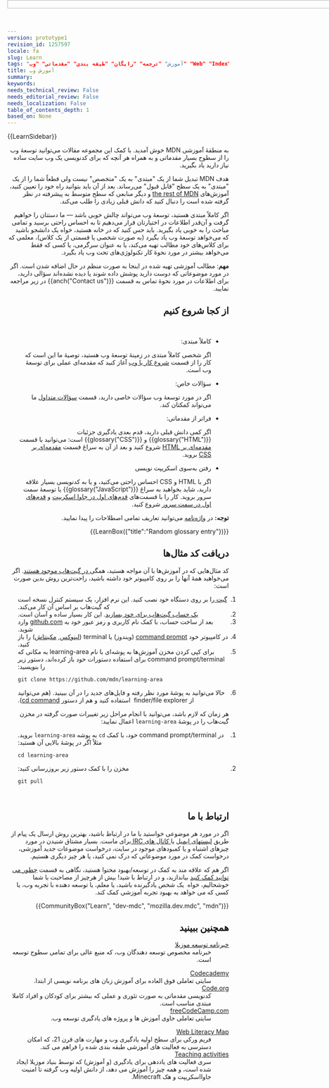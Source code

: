 ```yaml
---
version: prototype1
revision_id: 1257597
locale: fa
slug: Learn
tags: "آموزش" "ترجمه" "رایگان" "طبقه بندی" "مقدماتی" "وب" "Web" "Index" "Learn" "Landing" "Beginner" "TopicStub" "NeedsTranslation"
title: آموزش وب
summary: 
keywords: 
needs_technical_review: False
needs_editorial_review: False
needs_localization: False
table_of_contents_depth: 1
based_on: None
---
```

<div>{{LearnSidebar}}</div>

<div class="summary" dir="rtl">
<p>به منطقۀ آموزشی MDN خوش آمدید. با کمک این مجموعه مقالات می‌توانید توسعۀ وب را از سطوح بسیار مقدماتی و به همراه هر آنچه که برای کدنویسی یک وب سایت ساده نیاز دارید یاد بگیرید.</p>
</div>

<p dir="rtl">هدف MDN تبدیل شما از یک "مبتدی" به یک "متخصص" نیست ولی قطعاً شما را از یک "مبتدی" به یک سطح "قابل قبول" می‌رساند. بعد از آن باید بتوانید راه خود را تعیین کنید، آموزش‌های <a href="https://developer.mozilla.org/en-US/">the rest of MDN</a> و دیگر منابعی که سطح متوسط به پیشرفته در نظر گرفته شده است را دنبال کنید که دانش قبلی زیادی را طلب می‌کند.</p>

<p dir="rtl">اگر کاملاً مبتدی هستید، توسعۀ وب می‌تواند چالش خوبی باشد — ما دستتان را خواهیم گرفت و آن‌قدر اطلاعات در اختیارتان قرار می‌دهیم تا به احساس راحتی برسید و تمامی مباحث را به خوبی یاد بگیرید. باید حس کنید که در خانه هستید، خواه یک دانشجو باشید که می‌خواهد توسعۀ وب یاد بگیرد (به صورت شخصی یا قسمتی از یک کلاس)، معلمی که برای کلاس‌های خود مطالب تهیه می‌کند، یا به عنوان سرگرمی، یا کسی که فقط می‌خواهد بیشتر در مورد نحوۀ کار تکنولوژی‌های تحت وب یاد بگیرد.</p>

<div class="warning">
<p dir="rtl"><strong>مهم</strong>: مطالب آموزشی تهیه شده در اینجا به صورت منظم در حال اضافه شدن است. اگر در مورد موضوعاتی که دوست دارید پوشش داده شوند یا دیده نشده‌اند سؤالی دارید، برای اطلاعات در مورد نحوۀ تماس به قسمت {{anch("Contact us")}} در زیر مراجعه نمایید.</p>
</div>

<h2 dir="rtl" id="از_کجا_شروع_کنیم">از کجا شروع کنیم</h2>

<p dir="rtl">&nbsp;</p>

<ul class="card-grid" dir="rtl">
 <li><span>کاملاً مبتدی:</span>

  <p>اگر شخصی کاملاً مبتدی در زمینۀ توسعۀ وب هستید، توصیۀ ما این است که کار را از قسمت <a href="https://developer.mozilla.org/en-US/docs/Learn/Getting_started_with_the_web">شروع کار با وب</a> آغاز کنید که مقدمه‌‌ای عملی برای توسعۀ وب است.</p>
 </li>
 <li><span>سؤالات خاص:</span>
  <p>اگر در مورد توسعۀ وب سؤالات خاصی دارید، قسمت&nbsp;<a href="https://developer.mozilla.org/en-US/docs/Learn/Common_questions">سؤالات متداول</a> ما می‌تواند کمکتان کند.</p>
 </li>
 <li><span>فراتر از مقدماتی:</span>
  <p>اگر کمی دانش قبلی دارید، قدم بعدی یادگیری جزئیات {{glossary("HTML")}} و {{glossary("CSS")}} است: می‌توانید با قسمت <a href="https://developer.mozilla.org/en-US/docs/Learn/HTML/Introduction_to_HTML">مقدمه‌ای بر HTML</a> شروع کنید و بعد از آن به سراغ قسمت <a href="https://developer.mozilla.org/en-US/docs/Learn/CSS/Introduction_to_CSS">مقدمه‌ای بر CSS</a> بروید.</p>
 </li>
 <li><span>رفتن به‌سوی اسکریپت نویسی</span>
  <p>اگر با HTML و CSS احساس راحتی می‌کنید، و یا به کدنویسی بسیار علاقه دارید، شاید بخواهید به سراغ {{glossary("JavaScript")}} یا توسعۀ سمت سرور بروید. کار را با قسمت‌های <a href="https://developer.mozilla.org/en-US/docs/Learn/JavaScript/First_steps"> قدم‌های اول در جاوا اسکریپت</a> و <a href="https://developer.mozilla.org/en-US/docs/Learn/Server-side/First_steps">قدم‌های اول در سمت سرور</a> شروع کنید.</p>
 </li>
</ul>

<div class="note" dir="rtl">
<p><strong>توجه:</strong> در <a href="https://developer.mozilla.org/en-US/docs/Glossary">واژه‌نامه</a> می‌توانید تعاریف تمامی اصطلاحات را پیدا نمایید.</p>
</div>

<p dir="rtl">{{LearnBox({"title":"Random glossary entry"})}}</p>

<h2 dir="rtl" id="دریافت_کد_مثال‌ها">دریافت کد مثال‌ها</h2>

<p dir="rtl">کد مثال‌هایی که در آموزش‌ها با آن مواجه هستید، همگی<a href="https://github.com/mdn/learning-area/"> در گیت‌هاب موجود هستند</a>. اگر می‌خواهید همۀ آنها را بر روی کامپیوتر خود داشته باشید، راحت‌ترین روش بدین صورت است:</p>

<ol>
 <li dir="rtl"><a href="http://git-scm.com/downloads">گیت </a>را بر روی دستگاه خود نصب کنید. این نرم افزار، یک سیستم کنترل نسخه است که گیت‌هاب بر اساس آن کار می‌کند.</li>
 <li dir="rtl"><a href="https://github.com/join">یک حساب گیت‌هاب برای خود بسازید</a>. این کار بسیار ساده و آسان است.</li>
 <li dir="rtl">بعد از ساخت حساب، با کمک نام کاربری و رمز عبور خود به <a href="https://github.com">github.com</a> وارد شوید.</li>
 <li dir="rtl">در کامپیوتر خود <a href="https://www.lifewire.com/how-to-open-command-prompt-2618089">command prompt</a> (ویندوز) یا terminal (<a href="https://help.ubuntu.com/community/UsingTheTerminal">لینوکس</a>, <a href="http://blog.teamtreehouse.com/introduction-to-the-mac-os-x-command-line">مکینتاش</a>) را باز کنید.</li>
 <li dir="rtl">برای کپی کردن مخزن آموزش‌ها به پوشه‌ای با نام learning-area به مکانی که command prompt/terminal برای استفاده دستورات خود باز کرده‌اند، دستور زیر را بنویسید:
  <pre class="brush: bash line-numbers  language-bash">
<code class="language-bash">git clone https://github.com/mdn/learning-area</code></pre>
 </li>
 <li dir="rtl">حالا می‌توانید به پوشۀ مورد نظر رفته و فایل‌های جدید را در آن ببینید. (هم می‌توانید از finder/file explorer&nbsp; استفاده کنید و هم از دستور <a href="https://en.wikipedia.org/wiki/Cd_%28command%29">cd command</a>).</li>
</ol>

<p dir="rtl">هر زمان که لازم باشد، می‌توانید با انجام مراحل زیر تغییرات صورت گرفته در مخزن گیت‌هاب را در پوشۀ <code>learning-area</code> اعمال نمایید:</p>

<ol>
 <li dir="rtl">در command prompt/terminal خود، با کمک <code>cd</code> به پوشه <code>learning-area</code> بروید. مثلاً اگر در پوشۀ بالایی آن هستید:

  <pre class="brush: bash line-numbers  language-bash">
<code class="language-bash">cd learning-area</code></pre>
 </li>
 <li dir="rtl">مخزن را با کمک دستور زیر بروزرسانی کنید:
  <pre class="brush: bash line-numbers  language-bash">
<code class="language-bash">git pull</code></pre>
 </li>
</ol>

<article class="approved text-content">
<div class="boxed translate-rendered">
<p>&nbsp;</p>

<h2 dir="rtl" id="ارتباط_با_ما">ارتباط با ما</h2>

<p dir="rtl">اگر در مورد هر موضوعی خواستید با ما در ارتباط باشید، بهترین روش ارسال یک پیام از طریق <a href="https://developer.mozilla.org/en-US/docs/MDN/Community/Conversations#Asynchronous_discussions">لیستهای ایمیل</a> یا<a href="https://developer.mozilla.org/en-US/docs/MDN/Community/Conversations#Chat_in_IRC"> کانال های IRC </a>برای ماست. بسیار مشتاق شنیدن در مورد چیزهای اشتباه و یا کمبودهای موجود در سایت، درخواست موضوعات جدید آموزشی، درخواست کمک در مورد موضوعاتی که درک نمی کنید، یا هر چیز دیگری هستیم.</p>

<p dir="rtl">اگر هم که علاقه مند به کمک در توسعه/بهبود محتوا هستید، نگاهی به قسمت <a href="https://developer.mozilla.org/en-US/Learn/How_to_contribute">چطور می توانید کمک کنید</a> بیاندازید، و در ارتباط با شید! بیش از هرچیز از مصاحبت با شما خوشحالیم، خواه&nbsp; یک شخص یادگیرنده باشید، یا معلم، یا توسعه دهنده با تجربه وب، یا کسی که می خواهد به بهبود تجربه آموزشی کمک کند.</p>

<p dir="rtl">{{CommunityBox("Learn", "dev-mdc", "mozilla.dev.mdc", "mdn")}}</p>

<h2 dir="rtl" id="همچنین_ببینید">همچنین ببینید</h2>

<dl>
 <dt dir="rtl"><a href="https://www.mozilla.org/en-US/newsletter/developer/">خبرنامه توسعه موزیلا</a></dt>
 <dd dir="rtl">خبرنامه مخصوص توسعه دهندگان وب، که منبع عالی برای تمامی سطوح توسعه است.</dd>
</dl>

<dl>
 <dt dir="rtl"><a href="https://www.codecademy.com/">Codecademy</a></dt>
 <dd dir="rtl">سایتی تعاملی فوق العاده برای آموزش زبان های برنامه نویسی از ابتدا.</dd>
 <dt dir="rtl"><a href="https://code.org/">Code.org</a></dt>
 <dd dir="rtl">کدنویسی مقدماتی به صورت تئوری و عملی که بیشتر برای کودکان و افراد کاملا مبتدی مناسب است.</dd>
 <dt dir="rtl"><a href="https://www.freecodecamp.com/">freeCodeCamp.com</a></dt>
 <dd dir="rtl">سایتی تعاملی حاوی آموزش ها و پروژه های یادگیری توسعه وب.</dd>
</dl>

<dl>
 <dt dir="rtl"><a href="https://learning.mozilla.org/web-literacy/">Web Literacy Map</a></dt>
 <dd dir="rtl">فریم ورکی برای سطح اولیه یادگیری وب و مهارت های قرن 21، که امکان دسترسی به فعالیت های آموزشی طبقه بندی شده را فراهم می کند.</dd>
 <dt dir="rtl"><a href="https://learning.mozilla.org/activities">Teaching activities</a></dt>
 <dd dir="rtl">سری فعالیت های یاددهی برای یادگیری (و آموزش) که توسط بنیاد موزیلا ایجاد شده است، و همه چیز را آموزش می دهد، از دانش اولیه وب گرفته تا امنیت جاوااسکریپت و هک Minecraft.</dd>
</dl>
</div>
</article>

<article class="localized">
<div class="editor-wrapper" id="editor-wrapper">
<div class="ckeditor-container editor-container dirty">
<div class="editor">
<div class="editor-tools">&nbsp;</div>

<div style="height: 107px;">
<div style="border: 1px solid rgb(182, 182, 182); width: 894px; position: fixed; top: 0px;">&nbsp;</div>
</div>
</div>
</div>
</div>
</article>

